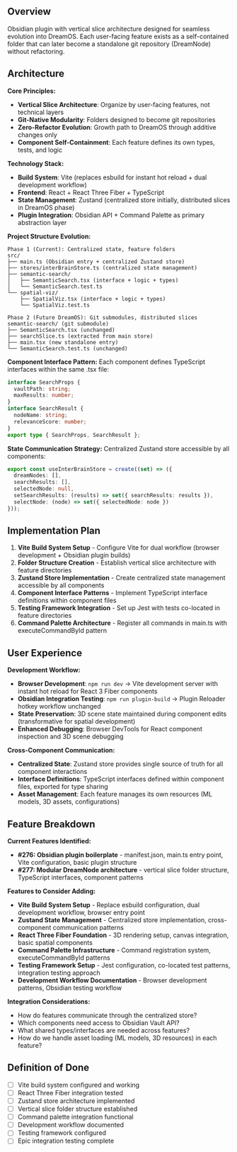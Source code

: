 ## Overview

Obsidian plugin with vertical slice architecture designed for seamless evolution into DreamOS. Each user-facing feature exists as a self-contained folder that can later become a standalone git repository (DreamNode) without refactoring.

## Architecture

**Core Principles:**
- **Vertical Slice Architecture**: Organize by user-facing features, not technical layers
- **Git-Native Modularity**: Folders designed to become git repositories  
- **Zero-Refactor Evolution**: Growth path to DreamOS through additive changes only
- **Component Self-Containment**: Each feature defines its own types, tests, and logic

**Technology Stack:**
- **Build System**: Vite (replaces esbuild for instant hot reload + dual development workflow)
- **Frontend**: React + React Three Fiber + TypeScript
- **State Management**: Zustand (centralized store initially, distributed slices in DreamOS phase)
- **Plugin Integration**: Obsidian API + Command Palette as primary abstraction layer

**Project Structure Evolution:**
```
Phase 1 (Current): Centralized state, feature folders
src/
├── main.ts (Obsidian entry + centralized Zustand store)
├── stores/interBrainStore.ts (centralized state management)
├── semantic-search/
│   ├── SemanticSearch.tsx (interface + logic + types)
│   └── SemanticSearch.test.ts
└── spatial-viz/
    ├── SpatialViz.tsx (interface + logic + types)
    └── SpatialViz.test.ts

Phase 2 (Future DreamOS): Git submodules, distributed slices
semantic-search/ (git submodule)
├── SemanticSearch.tsx (unchanged)
├── searchSlice.ts (extracted from main store)
├── main.tsx (new standalone entry)
└── SemanticSearch.test.ts (unchanged)
```

**Component Interface Pattern:**
Each component defines TypeScript interfaces within the same .tsx file:
```typescript
interface SearchProps {
  vaultPath: string;
  maxResults: number;
}
interface SearchResult {
  nodeName: string;
  relevanceScore: number;
}
export type { SearchProps, SearchResult };
```

**State Communication Strategy:**
Centralized Zustand store accessible by all components:
```typescript
export const useInterBrainStore = create((set) => ({
  dreamNodes: [],
  searchResults: [],
  selectedNode: null,
  setSearchResults: (results) => set({ searchResults: results }),
  selectNode: (node) => set({ selectedNode: node })
}));
```

## Implementation Plan

1. **Vite Build System Setup** - Configure Vite for dual workflow (browser development + Obsidian plugin builds)
2. **Folder Structure Creation** - Establish vertical slice architecture with feature directories
3. **Zustand Store Implementation** - Create centralized state management accessible by all components
4. **Component Interface Patterns** - Implement TypeScript interface definitions within component files
5. **Testing Framework Integration** - Set up Jest with tests co-located in feature directories
6. **Command Palette Architecture** - Register all commands in main.ts with executeCommandById pattern

## User Experience

**Development Workflow:**
- **Browser Development**: `npm run dev` → Vite development server with instant hot reload for React 3 Fiber components
- **Obsidian Integration Testing**: `npm run plugin-build` → Plugin Reloader hotkey workflow unchanged
- **State Preservation**: 3D scene state maintained during component edits (transformative for spatial development)
- **Enhanced Debugging**: Browser DevTools for React component inspection and 3D scene debugging

**Cross-Component Communication:**
- **Centralized State**: Zustand store provides single source of truth for all component interactions
- **Interface Definitions**: TypeScript interfaces defined within component files, exported for type sharing
- **Asset Management**: Each feature manages its own resources (ML models, 3D assets, configurations)

## Feature Breakdown

**Current Features Identified:**
- **#276: Obsidian plugin boilerplate** - manifest.json, main.ts entry point, Vite configuration, basic plugin structure
- **#277: Modular DreamNode architecture** - vertical slice folder structure, TypeScript interfaces, component patterns

**Features to Consider Adding:**
- **Vite Build System Setup** - Replace esbuild configuration, dual development workflow, browser entry point
- **Zustand State Management** - Centralized store implementation, cross-component communication patterns
- **React Three Fiber Foundation** - 3D rendering setup, canvas integration, basic spatial components
- **Command Palette Infrastructure** - Command registration system, executeCommandById patterns
- **Testing Framework Setup** - Jest configuration, co-located test patterns, integration testing approach
- **Development Workflow Documentation** - Browser development patterns, Obsidian testing workflow

**Integration Considerations:**
- How do features communicate through the centralized store?
- Which components need access to Obsidian Vault API?
- What shared types/interfaces are needed across features?
- How do we handle asset loading (ML models, 3D resources) in each feature?

## Definition of Done

- [ ] Vite build system configured and working
- [ ] React Three Fiber integration tested
- [ ] Zustand store architecture implemented
- [ ] Vertical slice folder structure established
- [ ] Command palette integration functional
- [ ] Development workflow documented
- [ ] Testing framework configured
- [ ] Epic integration testing complete